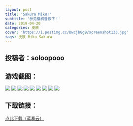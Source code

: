 ```yaml
---
layout: post
title: 'Sakura Miku!'
subtitle: '参见樱初音殿下！'
date: 2019-04-20
categories: 皮肤
cover: 'https://i.postimg.cc/DwcjbGg9/screenshot133.jpg'
tags: 皮肤 Miku Sakura
---
```


## 投稿者：soloopooo

## 游戏截图：

<img src="https://i.postimg.cc/tCq9x3tb/screenshot126.jpg">

<img src="https://i.postimg.cc/3NLVpvYr/screenshot127.jpg">

<img src="https://i.postimg.cc/26GKRZqd/screenshot128.jpg">

<img src="https://i.postimg.cc/Wp9H50cT/screenshot129.jpg">

<img src="https://i.postimg.cc/28MXDm5t/screenshot130.jpg">

<img src="https://i.postimg.cc/W3N5n19d/screenshot131.jpg">

<img src="https://i.postimg.cc/rsvGvV9C/screenshot132.jpg">

<img src="https://i.postimg.cc/DwcjbGg9/screenshot133.jpg">

<img src="https://i.postimg.cc/5t7ssMDp/screenshot134.jpg">


## 下载链接：

[点此下载（蓝奏云）](https://www.lanzous.com/i3ssmab)